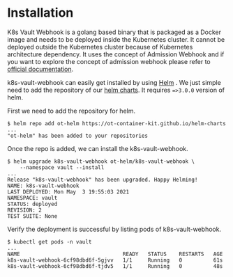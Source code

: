 # Installation

K8s Vault Webhook is a golang based binary that is packaged as a Docker image and needs to be deployed inside the Kubernetes cluster. It cannot be deployed outside the Kubernetes cluster because of Kubernetes architecture dependency. It uses the concept of Admission Webhook and if you want to explore the concept of admission webhook please refer to [official documentation](https://kubernetes.io/docs/reference/access-authn-authz/extensible-admission-controllers/).

k8s-vault-webhook can easily get installed by using [Helm](https://helm.sh/) . We just simple need to add the repository of our [helm charts](https://github.com/OT-CONTAINER-KIT/helm-charts). It requires `=>3.0.0` version of helm.

First we need to add the repository for helm.

```shell
$ helm repo add ot-helm https://ot-container-kit.github.io/helm-charts
...
"ot-helm" has been added to your repositories
```

Once the repo is added, we can install the k8s-vault-webhook.

```shell
$ helm upgrade k8s-vault-webhook ot-helm/k8s-vault-webhook \
    --namespace vault --install
...
Release "k8s-vault-webhook" has been upgraded. Happy Helming!
NAME: k8s-vault-webhook
LAST DEPLOYED: Mon May  3 19:55:03 2021
NAMESPACE: vault
STATUS: deployed
REVISION: 2
TEST SUITE: None
```

Verify the deployment is successful by listing pods of k8s-vault-webhook.

```shell
$ kubectl get pods -n vault
...
NAME                                 READY   STATUS    RESTARTS   AGE
k8s-vault-webhook-6cf98dbd6f-5gjvv   1/1     Running   0          61s
k8s-vault-webhook-6cf98dbd6f-tjdv5   1/1     Running   0          48s
```
